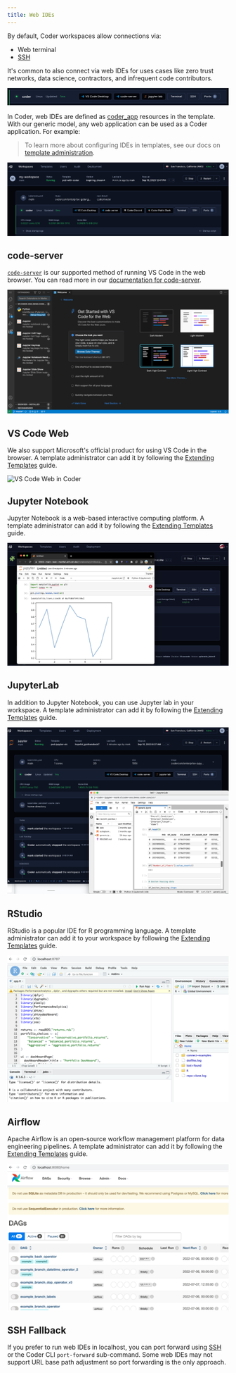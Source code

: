 ```yaml
---
title: Web IDEs
---
```


By default, Coder workspaces allow connections via:

- Web terminal
- [SSH](./index.md#ssh)

It's common to also connect via web IDEs for uses cases like zero trust
networks, data science, contractors, and infrequent code contributors.

![Row of IDEs](../../images/ide-row.png)

In Coder, web IDEs are defined as
[coder_app](https://registry.terraform.io/providers/coder/coder/latest/docs/resources/app)
resources in the template. With our generic model, any web application can be
used as a Coder application. For example:

> To learn more about configuring IDEs in templates, see our docs on
> [template administration](../../admin/templates/index.md).

![External URLs](../../images/external-apps.png)

## code-server

[`code-server`](https://github.com/coder/code-server) is our supported method of
running VS Code in the web browser. You can read more in our
[documentation for code-server](https://coder.com/docs/code-server).

![code-server in a workspace](../../images/code-server-ide.png)

## VS Code Web

We also support Microsoft's official product for using VS Code in the browser. A
template administrator can add it by following the
[Extending Templates](../../admin/templates/extending-templates/web-ides.md#vs-code-web)
guide.

![VS Code Web in Coder](../../images/vscode-web.gif)

## Jupyter Notebook

Jupyter Notebook is a web-based interactive computing platform. A template
administrator can add it by following the
[Extending Templates](../../admin/templates/extending-templates/web-ides.md#jupyter-notebook)
guide.

![Jupyter Notebook in Coder](../../images/jupyter-notebook.png)

## JupyterLab

In addition to Jupyter Notebook, you can use Jupyter lab in your workspace. A
template administrator can add it by following the
[Extending Templates](../../admin/templates/extending-templates/web-ides.md#jupyterlab)
guide.

![JupyterLab in Coder](../../images/jupyter.png)

## RStudio

RStudio is a popular IDE for R programming language. A template administrator
can add it to your workspace by following the
[Extending Templates](../../admin/templates/extending-templates/web-ides.md#rstudio)
guide.

![RStudio in Coder](../../images/rstudio-port-forward.png)

## Airflow

Apache Airflow is an open-source workflow management platform for data
engineering pipelines. A template administrator can add it by following the
[Extending Templates](../../admin/templates/extending-templates/web-ides.md#airflow)
guide.

![Airflow in Coder](../../images/airflow-port-forward.png)

## SSH Fallback

If you prefer to run web IDEs in localhost, you can port forward using
[SSH](./index.md#ssh) or the Coder CLI `port-forward` sub-command. Some web IDEs
may not support URL base path adjustment so port forwarding is the only
approach.
